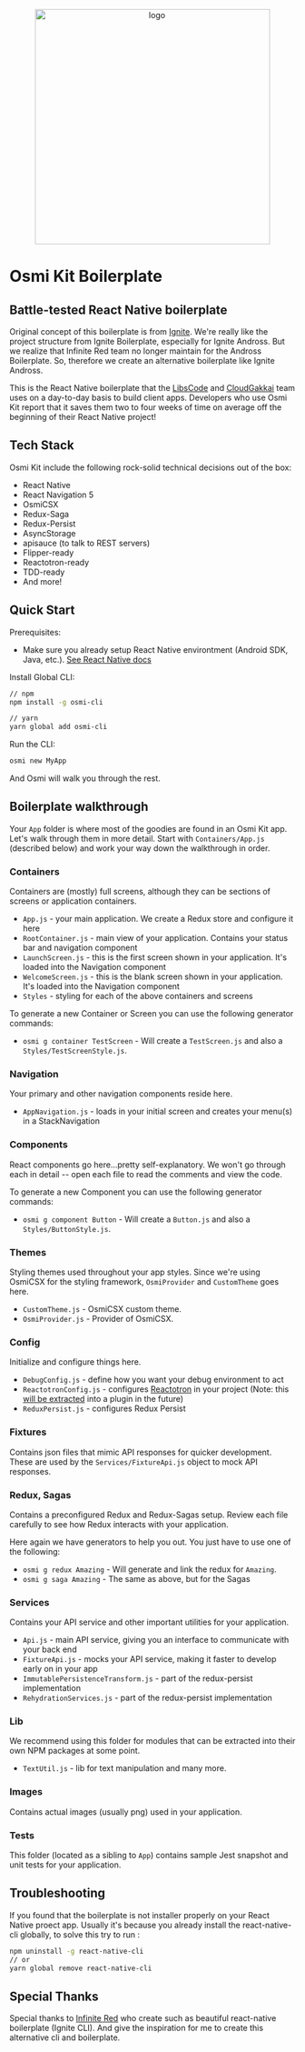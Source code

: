 <p align="center"><img src="https://i.imgur.com/Drrulsw.jpg" alt="logo" width="414px"></p>

# Osmi Kit Boilerplate
## Battle-tested React Native boilerplate
Original concept of this boilerplate is from [Ignite](https://github.com/infinitered/ignite). We're really like the project structure from Ignite Boilerplate, especially for Ignite Andross. But we realize that Infinite Red team no longer maintain for the Andross Boilerplate. So, therefore we create an alternative boilerplate like Ignite Andross.

This is the React Native boilerplate that the [LibsCode](https://libscode.com/) and [CloudGakkai](https://cloudgakkai.dev/) team uses on a day-to-day basis to build client apps. Developers who use Osmi Kit report that it saves them two to four weeks of time on average off the beginning of their React Native project!

## Tech Stack
Osmi Kit include the following rock-solid technical decisions out of the box:
- React Native
- React Navigation 5
- OsmiCSX
- Redux-Saga
- Redux-Persist
- AsyncStorage
- apisauce (to talk to REST servers)
- Flipper-ready
- Reactotron-ready
- TDD-ready
- And more!

## Quick Start
Prerequisites:
- Make sure you already setup React Native environtment (Android SDK, Java, etc.). [See React Native docs](https://reactnative.dev/docs/environment-setup)

Install Global CLI:
```sh
// npm
npm install -g osmi-cli

// yarn
yarn global add osmi-cli
```

Run the CLI:
```sh
osmi new MyApp
```

And Osmi will walk you through the rest.

## Boilerplate walkthrough
Your `App` folder is where most of the goodies are found in an Osmi Kit app. Let's walk through them in more detail. Start with `Containers/App.js` (described below) and work your way down the walkthrough in order.

### Containers
Containers are (mostly) full screens, although they can be sections of screens or application containers.
* `App.js` - your main application. We create a Redux store and configure it here
* `RootContainer.js` - main view of your application. Contains your status bar and navigation component
* `LaunchScreen.js` - this is the first screen shown in your application. It's loaded into the Navigation component
* `WelcomeScreen.js` - this is the blank screen shown in your application. It's loaded into the Navigation component
* `Styles` - styling for each of the above containers and screens

To generate a new Container or Screen you can use the following generator commands:
* `osmi g container TestScreen` - Will create a `TestScreen.js` and also a `Styles/TestScreenStyle.js`.

### Navigation
Your primary and other navigation components reside here.
* `AppNavigation.js` - loads in your initial screen and creates your menu(s) in a StackNavigation

### Components
React components go here...pretty self-explanatory. We won't go through each in detail -- open each file to read the comments and view the code.

To generate a new Component you can use the following generator commands:
* `osmi g component Button` - Will create a `Button.js` and also a `Styles/ButtonStyle.js`.

### Themes
Styling themes used throughout your app styles. Since we're using OsmiCSX for the styling framework, `OsmiProvider` and `CustomTheme` goes here.

* `CustomTheme.js` - OsmiCSX custom theme.
* `OsmiProvider.js` - Provider of OsmiCSX.

### Config
Initialize and configure things here.

* `DebugConfig.js` - define how you want your debug environment to act
* `ReactotronConfig.js` - configures [Reactotron](https://github.com/infinitered/reactotron) in your project (Note: this [will be extracted](https://github.com/infinitered/ignite/issues/779) into a plugin in the future)
* `ReduxPersist.js` - configures Redux Persist

### Fixtures
Contains json files that mimic API responses for quicker development. These are used by the `Services/FixtureApi.js` object to mock API responses.

### Redux, Sagas
Contains a preconfigured Redux and Redux-Sagas setup. Review each file carefully to see how Redux interacts with your application.

Here again we have generators to help you out. You just have to use one of the following:
* `osmi g redux Amazing` - Will generate and link the redux for `Amazing`.
* `osmi g saga Amazing` - The same as above, but for the Sagas

### Services
Contains your API service and other important utilities for your application.

* `Api.js` - main API service, giving you an interface to communicate with your back end
* `FixtureApi.js` - mocks your API service, making it faster to develop early on in your app
* `ImmutablePersistenceTransform.js` - part of the redux-persist implementation
* `RehydrationServices.js` - part of the redux-persist implementation

### Lib
We recommend using this folder for modules that can be extracted into their own NPM packages at some point.

* `TextUtil.js` - lib for text manipulation and many more.

### Images
Contains actual images (usually png) used in your application.

### Tests
This folder (located as a sibling to `App`) contains sample Jest snapshot and unit tests for your application.

## Troubleshooting
If you found that the boilerplate is not installer properly on your React Native proect app. Usually it's because you already install the react-native-cli globally, to solve this try to run :
```sh
npm uninstall -g react-native-cli
// or
yarn global remove react-native-cli
```

## Special Thanks
Special thanks to [Infinite Red](https://infinite.red/) who create such as beautiful react-native boilerplate (Ignite CLI). And give the inspiration for me to create this alternative cli and boilerplate.
